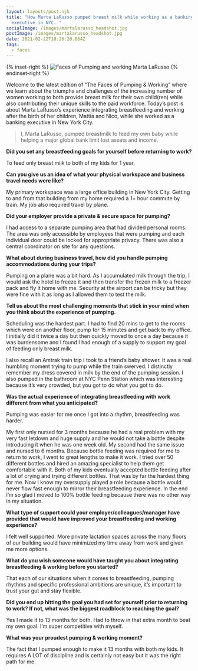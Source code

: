 ```yaml
---
layout: layouts/post.njk
title: "How Marta LaRusso pumped breast milk while working as a banking
  executive in NYC. "
socialImage: /images/martalarusso_headshot.jpg
postImage: /images/martalarusso_headshot.jpg
date: 2021-02-22T18:26:20.864Z
tags:
  - faces
---
```

{% inset-right %}
![Faces of Pumping and working Marta LaRusso](/images/martalarusso_headshot.jpg)
{% endinset-right %}


Welcome to the latest edition of “The Faces of Pumping & Working” where we learn about the triumphs and challenges of the increasing number of women working to both provide breast milk for their own child(ren) while also contributing their unique skills to the paid workforce. Today’s post is about Marta LaRusso’s experience integrating breastfeeding and working after the birth of her children, Mattia and Nico, while she worked as a banking executive in New York City. 

> I, Marta LaRusso, pumped breastmilk to feed my own baby while helping a major global bank limit lost assets and income.



**Did you set any breastfeeding goals for yourself before returning to work?**

To feed only breast milk to both of my kids for 1 year.



**Can you give us an idea of what your physical workspace and business travel needs were like?**

My primary workspace was a large office building in New York City. Getting to and from that building from my home required a 1+ hour commute by train. My job also required travel by plane. 



**Did your employer provide a private & secure space for pumping?** 

I had access to a separate pumping area that had divided personal rooms. The area was only accessible by employees that were pumping and each individual door could be locked for appropriate privacy. There was also a central coordinator on site for any questions.



**What about during business travel, how did you handle pumping accommodations during your trips?**

Pumping on a plane was a bit hard. As I accumulated milk through the trip, I would ask the hotel to freeze it and then transfer the frozen milk to a freezer pack and fly it home with me. Security at the airport can be tricky but they were fine with it as long as I allowed them to test the milk. 



**Tell us about the most challenging moments that stick in your mind when you think about the experience of pumping.**

Scheduling was the hardest part. I had to find 20 mins to get to the rooms which were on another floor, pump for 15 minutes and get back to my office. I initially did it twice a day but then quickly moved to once a day because it was burdensome and I found I had enough of a supply to support my goal of feeding only breast milk.  

I also recall an Amtrak train trip I took to a friend’s baby shower. It was a real humbling moment trying to pump while the train swerved. I distinctly remember my dress covered in milk by the end of the pumping session. I also pumped in the bathroom at NYC Penn Station which was interesting because it’s very crowded, but you got to do what you got to do. 



**Was the actual experience of integrating breastfeeding with work different from what you anticipated?**

Pumping was easier for me once I got into a rhythm, breastfeeding was harder. 

My first only nursed for 3 months because he had a real problem with my very fast letdown and huge supply and he would not take a bottle despite introducing it when he was one week old. My second had the same issue and nursed to 6 months. Because bottle feeding was required for me to return to work, I went to great lengths to make it work. I tried over 50 different bottles and hired an amazing specialist to help them get comfortable with it. Both of my kids eventually accepted bottle feeding after a lot of crying and trying different bottles. That was by far the hardest thing for me. Now I know my oversupply played a role because a bottle would never flow fast enough to mirror their breastfeeding experience. In the end I’m so glad I moved to 100% bottle feeding because there was no other way in my situation.



**What type of support could your employer/colleagues/manager have provided that would have improved your breastfeeding and working experience?**

I felt well supported. More private lactation spaces across the many floors of our building would have minimized my time away from work and given me more options. 



**What do you wish someone would have taught you about integrating breastfeeding & working before you started?**

That each of our situations when it comes to breastfeeding, pumping rhythms and specific professional ambitions are unique, it’s important to trust your gut and stay flexible.



**Did you end up hitting the goal you had set for yourself prior to returning to work? If not, what was the biggest roadblock to reaching the goal?**

Yes I made it to 13 months for both. Had to throw in that extra month to beat my own goal. I’m super competitive with myself.



**What was your proudest pumping & working moment?** 

The fact that I pumped enough to make it 13 months with both my kids. It requires A LOT of discipline and is certainly not easy but it was the right path for me.